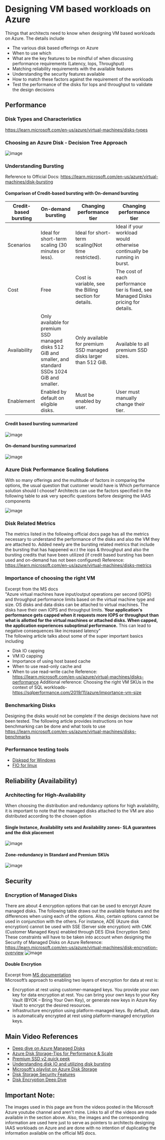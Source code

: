 # Designing VM based workloads on Azure 
Things that architects need to know when designing VM based workloads on Azure. The details include
- The various disk based offerings on Azure
- When to use which
- What are the key features to be mindful of when discussing performance requirements (Latency, Iops, Throughput)
- Matching reliability requirements with the available features
- Understanding the security features available
- How to match these factors against the requirement of the workloads
- Test the performance of the disks for Iops and throughput to validate the design decisions

## Performance
### Disk Types and Characteristics
https://learn.microsoft.com/en-us/azure/virtual-machines/disks-types

### Choosing an Azure Disk - Decision Tree Approach

![image](https://user-images.githubusercontent.com/13979783/209492637-b9f3d96f-ed63-4fa5-8d51-9cbf67eaa53a.png)


### Understanding Bursting

Reference to Official Docs: https://learn.microsoft.com/en-us/azure/virtual-machines/disk-bursting  
#### Comparison of Credit-based bursting with On-demand bursting

| Credit-based   bursting | On-demand   bursting                                                                                          | Changing   performance tier                                         | Changing   performance tier                                                            |   |
|-------------------------|---------------------------------------------------------------------------------------------------------------|---------------------------------------------------------------------|----------------------------------------------------------------------------------------|---|
| Scenarios               | Ideal for   short-term scaling (30 minutes or less).                                                          | Ideal for   short-term scaling(Not time restricted).                | Ideal if your   workload would otherwise continually be running in burst.              |   |
| Cost                    | Free                                                                                                          | Cost   is variable, see the Billing section for details.            | The   cost of each performance tier is fixed, see Managed Disks   pricing for details. |   |
| Availability            | Only available   for premium SSD managed disks 512 GiB and smaller, and standard SSDs 1024 GiB   and smaller. | Only available   for premium SSD managed disks larger than 512 GiB. | Available to   all premium SSD sizes.                                                  |   |
| Enablement              | Enabled by   default on eligible disks.                                                                       | Must be enabled   by user.                                          | User must   manually change their tier.                                                |   |

#### Credit based bursting summarized  

![image](https://user-images.githubusercontent.com/13979783/209492788-a922edf2-4529-4448-9769-aafbaedb1ced.png)

#### On-demand bursting summarized  

![image](https://user-images.githubusercontent.com/13979783/209492862-11b19ae2-3f84-4097-a334-516b472a16dc.png)  

### Azure Disk Performance Scaling Solutions
With so many offerings and the multitude of factors in comparing the options, the usual question that customer would have is Which performance solution should I choose? Architects can use the factors specified in the following table to ask very specific questions before designing the IAAS components

![image](https://user-images.githubusercontent.com/13979783/209493381-928109d2-0571-4a14-bbb5-48148939a928.png)

### Disk Related Metrics
The metrics listed in the following official docs page has all the metrics necessary to understand the performance of the disks and also the VM they are attached to. Added newly are the bursting related metrics that include the bursting that has happened w.r.t the iops & throughput and also the bursting credits that have been utilized (if credit based bursting has been used and on-demand has not been configured)
Reference: https://learn.microsoft.com/en-us/azure/virtual-machines/disks-metrics

### Importance of choosing the right VM 
Excerpt from the MS docs  
"Azure virtual machines have input/output operations per second (IOPS) and throughput performance limits based on the virtual machine type and size. OS disks and data disks can be attached to virtual machines. The disks have their own IOPS and throughput limits.
**Your application's performance gets capped when it requests more IOPS or throughput than what is allotted for the virtual machines or attached disks. When capped, the application experiences suboptimal performance.** This can lead to negative consequences like increased latency"  
The following article talks about some of the super important basics including
- Disk IO capping
- VM IO capping
- Importance of using host based cache
- When to use read-only cache and 
- When to use read-write cache
Reference: https://learn.microsoft.com/en-us/azure/virtual-machines/disks-performance
Additional reference: Choosing the right VM SKUs in the context of SQL workloads- https://sqlperformance.com/2019/11/azure/importance-vm-size 

### Benchmarking Disks
Designing the disks would not be complete if the design decisions have not been tested. The following article provides instructions on how benchmarking can be done and what tools to use  
https://learn.microsoft.com/en-us/azure/virtual-machines/disks-benchmarks

### Performance testing tools
- [Diskspd for Windows](https://github.com/Microsoft/diskspd/wiki/)
- [FIO for linux](http://freecode.com/projects/fio)

## Reliability  (Availability)

### Architecting for High-Availability
When choosing the distribution and redundancy options for high availability, it is important to note that the managed disks attached to the VM are also distributed according to the chosen option  
#### Single Instance, Availability sets and Availability zones- SLA guarantees and the disk placement 
![image](https://user-images.githubusercontent.com/13979783/209507454-268ad85e-c47d-4d8a-90cf-37f4f9c300c6.png)

#### Zone-redundancy in Standard and Premium SKUs
![image](https://user-images.githubusercontent.com/13979783/209507619-6ff277fe-a698-4c9c-b263-fe8733600ac5.png)

## Security
### Encryption of Managed Disks
There are about 4 encryption options that can be used to encrypt Azure managed disks. The following table draws out the available features and the differences when using each of the options. Also, certain options cannot be used in conjunction with the others. For instance, ADE (Azure disk encryption) cannot be used with SSE (Server side encryption) with CMK (Customer Managed Keys) enabled through DES (Disk Encryption Sets)  
These constraints will have to be taken into account when designing the Security of Managed Disks on Azure
Reference: https://learn.microsoft.com/en-us/azure/virtual-machines/disk-encryption-overview
![image](https://user-images.githubusercontent.com/13979783/209510740-9ce085ba-2bc9-449f-b219-b9c034c93cdc.png)

#### Double Encrytion
Excerpt from [MS documentation](https://learn.microsoft.com/en-us/azure/security/fundamentals/double-encryption)  
Microsoft’s approach to enabling two layers of encryption for data at rest is:
- Encryption at rest using customer-managed keys. You provide your own key for data encryption at rest. You can bring your own keys to your Key Vault (BYOK – Bring Your Own Key), or generate new keys in Azure Key Vault to encrypt the desired resources.
- Infrastructure encryption using platform-managed keys. By default, data is automatically encrypted at rest using platform-managed encryption keys.

## Main Video References
- [Deep dive on Azure Managed Disks](https://www.youtube.com/watch?v=2nPZyLmciN4&list=WL&index=7&ab_channel=JohnSavill%27sTechnicalTraining)
- [Azure Disk Storage-Tips for Performance & Scale](https://www.youtube.com/watch?v=i2Xm2HNy92o&ab_channel=MicrosoftAzure)
- [Premium SSD v2 quick peek](https://www.youtube.com/watch?v=GFfztuVtjpI)
- [Understanding disk IO and utilizing disk bursting](https://www.youtube.com/watch?v=a5CISpwo5I8&list=PLQL1JGGe-t0s0D5Vl6VRfc4HqeRgMiTav&index=59&t=146s)
- [Microsoft's playlist on Azure Disk Storage](https://www.youtube.com/watch?v=66kAKOsOSVM&list=PLLasX02E8BPCdLJT8GAWkYCFxzm3evzt0)
- [Disk Storage Security Features](https://www.youtube.com/watch?v=ZnXWa0lFdYg&list=PLLasX02E8BPCdLJT8GAWkYCFxzm3evzt0&index=7&ab_channel=MicrosoftAzure)
- [Disk Encryption Deep Dive](https://www.youtube.com/watch?v=EOXgzTqceok&list=PLQL1JGGe-t0udypvJ4EzDuX1fJTowmDTn&index=33&t=627s&ab_channel=JohnSavill%27sTechnicalTraining)

## Important Note:
The images used in this page are from the videos posted in the Microsoft Azure youtube channel and aren't mine. Links to all of the videos are made available in the section above. Also, the images and the corresponding information are used here just to serve as pointers to architects designing IAAS workloads on Azure and are done with no intention of duplicating the information available on the official MS docs.


  

